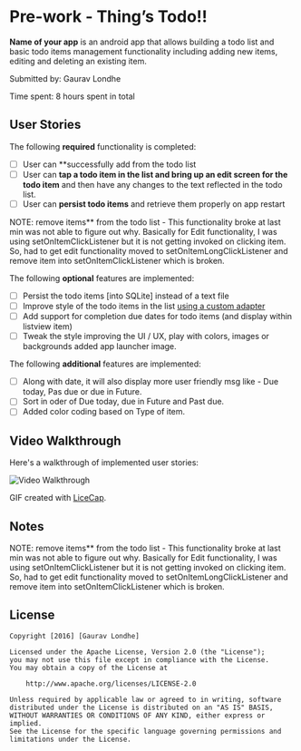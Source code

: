 # Pre-work - Thing’s Todo!!

**Name of your app** is an android app that allows building a todo list and basic todo items management functionality including adding new items, editing and deleting an existing item.

Submitted by: Gaurav Londhe

Time spent: 8 hours spent in total

## User Stories

The following **required** functionality is completed:

* [ ] User can **successfully add from the todo list
* [ ] User can **tap a todo item in the list and bring up an edit screen for the todo item** and then have any changes to the text reflected in the todo list.
* [ ] User can **persist todo items** and retrieve them properly on app restart

NOTE: remove items** from the todo list - This functionality broke at last min was not able to figure out why. Basically for Edit functionality, I was using setOnItemClickListener but it  is not getting invoked on clicking item. So, had to get edit functionality moved to setOnItemLongClickListener and remove item into setOnItemClickListener which is broken.

The following **optional** features are implemented:

* [ ] Persist the todo items [into SQLite] instead of a text file
* [ ] Improve style of the todo items in the list [using a custom adapter](http://guides.codepath.com/android/Using-an-ArrayAdapter-with-ListView)
* [ ] Add support for completion due dates for todo items (and display within listview item)
* [ ] Tweak the style improving the UI / UX, play with colors, images or backgrounds
added app launcher image.

The following **additional** features are implemented:

* [ ] Along with date, it will also display more user friendly msg like - Due today, Pas due or due in Future.
* [ ] Sort in oder of Due today, due in Future and Past due.
* [ ] Added color coding based on Type of item.

## Video Walkthrough 

Here's a walkthrough of implemented user stories:

<img src='http://i.imgur.com/LBf8am1.gif' title='Video Walkthrough' width='' alt='Video Walkthrough' />

GIF created with [LiceCap](http://www.cockos.com/licecap/).

## Notes

NOTE: remove items** from the todo list - This functionality broke at last min was not able to figure out why. Basically for Edit functionality, I was using setOnItemClickListener but it  is not getting invoked on clicking item. So, had to get edit functionality moved to setOnItemLongClickListener and remove item into setOnItemClickListener which is broken.

## License

    Copyright [2016] [Gaurav Londhe]

    Licensed under the Apache License, Version 2.0 (the "License");
    you may not use this file except in compliance with the License.
    You may obtain a copy of the License at

        http://www.apache.org/licenses/LICENSE-2.0

    Unless required by applicable law or agreed to in writing, software
    distributed under the License is distributed on an "AS IS" BASIS,
    WITHOUT WARRANTIES OR CONDITIONS OF ANY KIND, either express or implied.
    See the License for the specific language governing permissions and
    limitations under the License.
